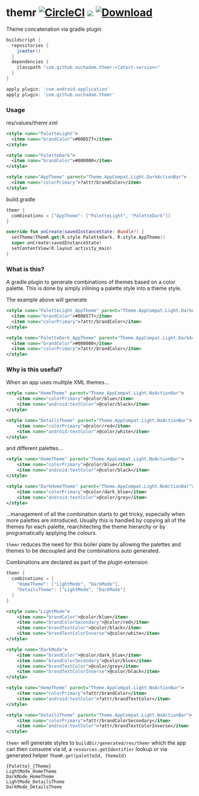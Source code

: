 # themr [![CircleCI](https://circleci.com/gh/ouchadam/themr.svg?style=shield)](https://circleci.com/gh/ouchadam/themr) ![](https://img.shields.io/github/license/ouchadam/themr.svg) [ ![Download](https://api.bintray.com/packages/ouchadam/maven/themr/images/download.svg) ](https://bintray.com/ouchadam/maven/themr/_latestVersion)
Theme concatenation via gradle plugin


```gradle
buildscript {
  repositories {
    jcenter()
  }
  dependencies {
    classpath "com.github.ouchadam.themr:<latest-version>"
  }
}

apply plugin: 'com.android.application'
apply plugin: 'com.github.ouchadam.themr'

```

### Usage

res/values/themr.xml
```xml
<style name="PaletteLight">
  <item name="brandColor">#008577</item>
</style>

<style name="PaletteDark">
  <item name="brandColor">#000000</item>
</style>

<style name="AppTheme" parent="Theme.AppCompat.Light.DarkActionBar">
  <item name="colorPrimary">?attr/brandColor</item>
</style>
```

build.gradle
```groovy
themr {
  combinations = ["AppTheme": ["PaletteLight", "PaletteDark"]]
}
```

```kotlin
override fun onCreate(savedInstanceState: Bundle?) {
  setTheme(ThemR.get(R.style.PaletteDark, R.style.AppTheme))
  super.onCreate(savedInstanceState)
  setContentView(R.layout.activity_main)
}
```

### What is this?

A gradle plugin to generate combinations of themes based on a color palette. This is done by simply inlining a palette style into a theme style.

The example above will generate

```xml
<style name="PaletteLight_AppTheme" parent="Theme.AppCompat.Light.DarkActionBar">
  <item name="brandColor">#008577</item>
  <item name="colorPrimary">?attr/brandColor</item>
</style>

<style name="PaletteDark_AppTheme" parent="Theme.AppCompat.Light.DarkActionBar">
  <item name="brandColor">#000000</item>
  <item name="colorPrimary">?attr/brandColor</item>
</style>
```

### Why is this useful?


When an app uses mulitple XML themes...

```xml
<style name="HomeTheme" parent="Theme.AppCompat.Light.NoActionBar">
    <item name="colorPrimary">@color/blue</item>
    <item name="android:textColor">@color/black</item>
</style>

<style name="DetailsTheme" parent="Theme.AppCompat.Light.NoActionBar">
    <item name="colorPrimary">@color/red</item>
    <item name="android:textColor">@color/white</item>
</style>
```

and different palettes...

```xml
<style name="HomeTheme" parent="Theme.AppCompat.Light.NoActionBar">
    <item name="colorPrimary">@color/blue</item>
    <item name="android:textColor">@color/black</item>
</style>

<style name="DarkHomeTheme" parent="Theme.AppCompat.Light.NoActionBar">
    <item name="colorPrimary">@color/dark_blue</item>
    <item name="android:textColor">@color/grey</item>
</style>
```

...management of all the combination starts to get tricky, especially when more palettes are introduced. 
Usually this is handled by copying all of the themes for each palette, rearchitecting the theme hierarchy or by programatically applying the colours. 


`themr` reduces the need for this boiler plate by allowing the palettes and themes to be decoupled and the combinations auto generated.


Combinations are declared as part of the plugin extension
```groovy
themr {
  combinations = [
    "HomeTheme": ["LightMode", "DarkMode"],
    "DetailsTheme": ["LightMode", "DarkMode"]
  ]
}
```

```xml
<style name="LightMode">
    <item name="brandColor">@color/blue</item>
    <item name="brandColorSecondary">@color/red</item>
    <item name="brandTextColor">@color/black</item>
    <item name="brandTextColorInverse">@color/white</item>
</style>

<style name="DarkMode">
    <item name="brandColor">@color/dark_blue</item>
    <item name="brandColorSecondary">@color/blue</item>
    <item name="brandTextColor">@color/grey</item>
    <item name="brandTextColorInverse">@color/black</item>
</style>

<style name="HomeTheme" parent="Theme.AppCompat.Light.NoActionBar">
    <item name="colorPrimary">?attr/brandColor</item>
    <item name="android:textColor">?attr/brandTextColor</item>
</style>

<style name="DetailsTheme" parent="Theme.AppCompat.Light.NoActionBar">
    <item name="colorPrimary">?attr/brandColorSecondary</item>
    <item name="android:textColor">?attr/brandTextColorInverse</item>
</style>
```

`themr` will generate styles to `buildDir/generated/res/themr` which the app can then consume via id, a `resources.getIdentifier` lookup
or via generated helper `ThemR.get(paletteId, themeId)`

```
{Palette}_{Theme}
LightMode_HomeTheme
DarkMode_HomeTheme
LightMode_DetailsTheme
DarkMode_DetailsTheme
```
